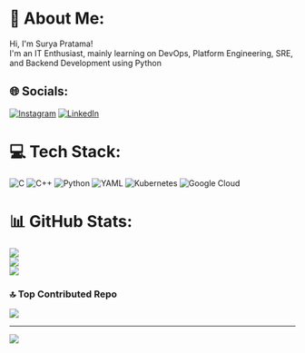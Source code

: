 # 💫 About Me:
Hi, I'm Surya Pratama!<br>I'm an IT Enthusiast, mainly learning on DevOps, Platform Engineering,  SRE, and Backend Development using Python<br>


## 🌐 Socials:
[![Instagram](https://img.shields.io/badge/Instagram-%23E4405F.svg?logo=Instagram&logoColor=white)](https://instagram.com/everchild_) [![LinkedIn](https://img.shields.io/badge/LinkedIn-%230077B5.svg?logo=linkedin&logoColor=white)](https://linkedin.com/in/https://www.linkedin.com/in/surya-pratama-28969a220/) 

# 💻 Tech Stack:
![C](https://img.shields.io/badge/c-%2300599C.svg?style=for-the-badge&logo=c&logoColor=white) ![C++](https://img.shields.io/badge/c++-%2300599C.svg?style=for-the-badge&logo=c%2B%2B&logoColor=white) ![Python](https://img.shields.io/badge/python-3670A0?style=for-the-badge&logo=python&logoColor=ffdd54) ![YAML](https://img.shields.io/badge/yaml-%23ffffff.svg?style=for-the-badge&logo=yaml&logoColor=151515) ![Kubernetes](https://img.shields.io/badge/kubernetes-%23326ce5.svg?style=for-the-badge&logo=kubernetes&logoColor=white) ![Google Cloud](https://img.shields.io/badge/GoogleCloud-%234285F4.svg?style=for-the-badge&logo=google-cloud&logoColor=white)
# 📊 GitHub Stats:
![](https://github-readme-stats.vercel.app/api?username=XzByte&theme=dark&hide_border=false&include_all_commits=true&count_private=false)<br/>
![](https://github-readme-streak-stats.herokuapp.com/?user=XzByte&theme=dark&hide_border=false)<br/>
![](https://github-readme-stats.vercel.app/api/top-langs/?username=XzByte&theme=dark&hide_border=false&include_all_commits=true&count_private=false&layout=compact)

### 🔝 Top Contributed Repo
![](https://github-contributor-stats.vercel.app/api?username=XzByte&limit=5&theme=dark&combine_all_yearly_contributions=true)

---
[![](https://visitcount.itsvg.in/api?id=XzByte&icon=2&color=10)](https://visitcount.itsvg.in)

<!-- Proudly created with GPRM ( https://gprm.itsvg.in ) -->
